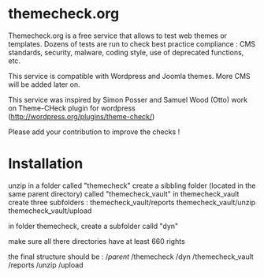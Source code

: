 themecheck.org
==============

Themecheck.org is a free service that allows to test web themes or templates.
Dozens of tests are run to check best practice compliance : CMS standards, security, malware, coding style, use of deprecated functions, etc.

This service is compatible with Wordpress and Joomla themes. More CMS will be added later on.

This service was inspired by Simon Posser and Samuel Wood (Otto) work on Theme-CHeck plugin for wordpress (http://wordpress.org/plugins/theme-check/)

Please add your contribution to improve the checks !

Installation 
============

unzip in a folder called "themecheck"
create a sibbling folder (located in the same parent directory) called "themecheck_vault"
in themecheck_vault create three subfolders :
themecheck_vault/reports
themecheck_vault/unzip
themecheck_vault/upload

in folder themecheck, create a subfolder calld "dyn"

make sure all there directories have at least 660 rights

the final structure should be :
/*parent*
	/themecheck
		/dyn
	/themecheck_vault
		/reports
		/unzip
		/upload
